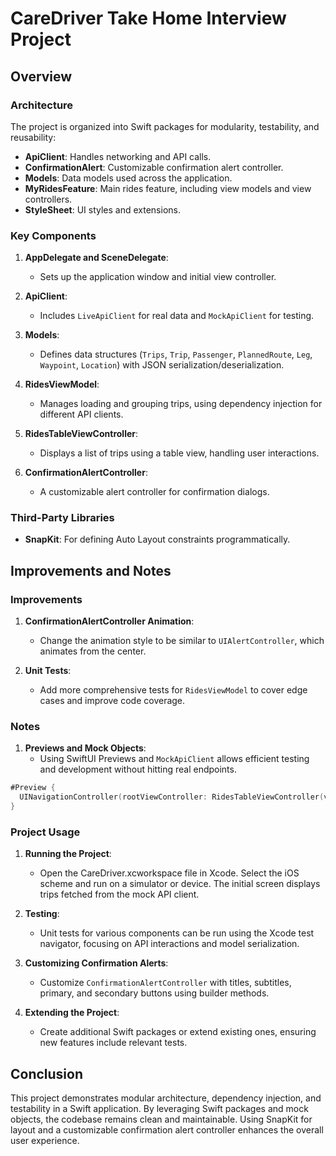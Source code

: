 # CareDriver Take Home Interview Project

## Overview

### Architecture

The project is organized into Swift packages for modularity, testability, and reusability:

- **ApiClient**: Handles networking and API calls.
- **ConfirmationAlert**: Customizable confirmation alert controller.
- **Models**: Data models used across the application.
- **MyRidesFeature**: Main rides feature, including view models and view controllers.
- **StyleSheet**: UI styles and extensions.

### Key Components

1. **AppDelegate and SceneDelegate**:
   - Sets up the application window and initial view controller.

2. **ApiClient**:
   - Includes `LiveApiClient` for real data and `MockApiClient` for testing.

3. **Models**:
   - Defines data structures (`Trips`, `Trip`, `Passenger`, `PlannedRoute`, `Leg`, `Waypoint`, `Location`) with JSON serialization/deserialization.

4. **RidesViewModel**:
   - Manages loading and grouping trips, using dependency injection for different API clients.

5. **RidesTableViewController**:
   - Displays a list of trips using a table view, handling user interactions.

6. **ConfirmationAlertController**:
   - A customizable alert controller for confirmation dialogs.

### Third-Party Libraries

- **SnapKit**: For defining Auto Layout constraints programmatically.

## Improvements and Notes

### Improvements

1. **ConfirmationAlertController Animation**:
   - Change the animation style to be similar to `UIAlertController`, which animates from the center.

2. **Unit Tests**:
   - Add more comprehensive tests for `RidesViewModel` to cover edge cases and improve code coverage.

### Notes

1. **Previews and Mock Objects**:
   - Using SwiftUI Previews and `MockApiClient` allows efficient testing and development without hitting real endpoints.

```swift
#Preview {
  UINavigationController(rootViewController: RidesTableViewController(viewModel: .init(apiClient: MockApiClient())))
}
```

### Project Usage

1. **Running the Project**:
   - Open the CareDriver.xcworkspace file in Xcode.  Select the iOS scheme and run on a simulator or device. The initial screen displays trips fetched from the mock API client.

2. **Testing**:
   - Unit tests for various components can be run using the Xcode test navigator, focusing on API interactions and model serialization.

3. **Customizing Confirmation Alerts**:
   - Customize `ConfirmationAlertController` with titles, subtitles, primary, and secondary buttons using builder methods.

4. **Extending the Project**:
   - Create additional Swift packages or extend existing ones, ensuring new features include relevant tests.

## Conclusion

This project demonstrates modular architecture, dependency injection, and testability in a Swift application. By leveraging Swift packages and mock objects, the codebase remains clean and maintainable. Using SnapKit for layout and a customizable confirmation alert controller enhances the overall user experience.
